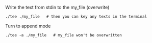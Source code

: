Write the text from stdin to the my_file (overwrite)
```
./tee ./my_file   # then you can key any texts in the terminal
```
Turn to append mode
```
./tee -a ./my_file   # my_file won't be overwritten
```